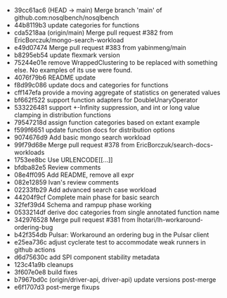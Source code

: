 - 39cc61ac6 (HEAD -> main) Merge branch 'main' of github.com:nosqlbench/nosqlbench
- 44b8119b3 update categories for functions
- cda5218aa (origin/main) Merge pull request #382 from EricBorczuk/mongo-search-workload
- e49d07474 Merge pull request #383 from yabinmeng/main
- b8295eb54 update flexmark version
- 75244e01e remove WrappedClustering to be replaced with something else. No examples of its use were found.
- 4076f79b6 README update
- f8d99c086 update docs and categories for functions
- cff147efa provide a moving aggregate of statistics on generated values
- bf662f522 support function adapters for DoubleUnaryOperator
- 533226481 support +-Infinity suppression, and int or long value clamping in distribution functions
- 79547218d assign function categories based on extant example
- f599f6651 update function docs for distribution options
- 9074676d9 Add basic mongo search workload
- 99f79d68e Merge pull request #378 from EricBorczuk/search-docs-workloads
- 1753ee8bc Use URLENCODE[[...]]
- bfdba82e5 Review comments
- 08e4ff095 Add README, remove all expr
- 082e12859 Ivan's review comments
- 02233fb29 Add advanced search case workload
- 44204f9cf Complete main phase for basic search
- 32fef39d4 Schema and rampup phase working
- 0533214df derive doc categories from single annotated function name
- 342976528 Merge pull request #381 from lhotari/lh-workaround-ordering-bug
- b42f354db Pulsar: Workaround an ordering bug in the Pulsar client
- e25ea736c adjust cyclerate test to accommodate weak runners in github actions
- d6d75630c add SPI component stability metadata
- 123c41a9b cleanups
- 3f607e0e8 build fixes
- b7967bd0c (origin/driver-api, driver-api) update versions post-merge
- e6f1707d3 post-merge fixups
